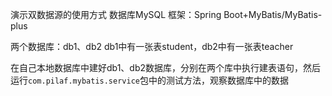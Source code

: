 演示双数据源的使用方式
数据库MySQL
框架：Spring Boot+MyBatis/MyBatis-plus


两个数据库：db1、db2
db1中有一张表student，db2中有一张表teacher<br/>

在自己本地数据库中建好db1、db2数据库，分别在两个库中执行建表语句，然后运行`com.pilaf.mybatis.service`包中的测试方法，观察数据库中的数据